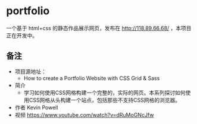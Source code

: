 # portfolio
一个基于 html+css 的静态作品展示网页，发布在 http://118.89.66.68/ ，本项目正在开发中。

## 备注
- 项目源地址： 
  - How to create a Portfolio Website with CSS Grid & Sass
- 简介 
  - 学习如何使用CSS网格构建一个完整的，实际的网页。本系列探讨如何使用CSS网格从头构建一个站点，包括那些不支持CSS网格的浏览器。 
- 作者 Kevin Powell 
- 视频 https://www.youtube.com/watch?v=dRuMoGNcJfw 